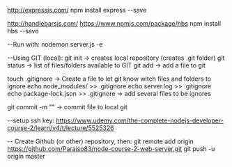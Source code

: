 http://expressjs.com/
npm install express --save


http://handlebarsjs.com/
https://www.npmjs.com/package/hbs
npm install hbs --save


--Run with:
nodemon server.js -e

--Using GIT (local):
git init        -> creates local repository (creates .git folder)
git status      -> list of files/folders available to GIT
git add <file or folder>  -> add a file to git

touch .gitignore  -> Create a file to let git know witch files and folders to ignore
echo node_modules/ >> .gitignore
echo server.log >> .gitignore
echo package-lock.json >> .gitignore    -> add several files to be ignores

git commit -m "<message>"   -> commit file to local git

--setup ssh key:
https://www.udemy.com/the-complete-nodejs-developer-course-2/learn/v4/t/lecture/5525326

-- Create Github (or other) repository, then:
git remote add origin https://github.com/Paraiso83/node-course-2-web-server.git
git push -u origin master